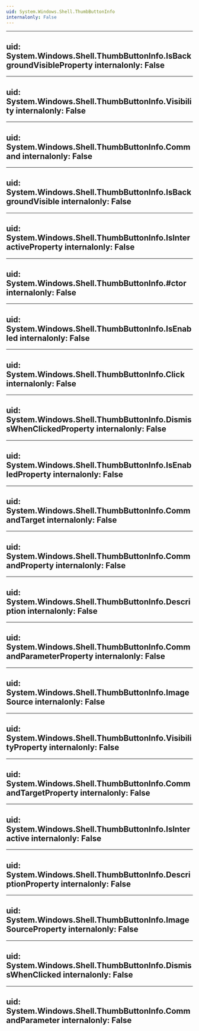 ```yaml
---
uid: System.Windows.Shell.ThumbButtonInfo
internalonly: False
---
```


---
uid: System.Windows.Shell.ThumbButtonInfo.IsBackgroundVisibleProperty
internalonly: False
---

---
uid: System.Windows.Shell.ThumbButtonInfo.Visibility
internalonly: False
---

---
uid: System.Windows.Shell.ThumbButtonInfo.Command
internalonly: False
---

---
uid: System.Windows.Shell.ThumbButtonInfo.IsBackgroundVisible
internalonly: False
---

---
uid: System.Windows.Shell.ThumbButtonInfo.IsInteractiveProperty
internalonly: False
---

---
uid: System.Windows.Shell.ThumbButtonInfo.#ctor
internalonly: False
---

---
uid: System.Windows.Shell.ThumbButtonInfo.IsEnabled
internalonly: False
---

---
uid: System.Windows.Shell.ThumbButtonInfo.Click
internalonly: False
---

---
uid: System.Windows.Shell.ThumbButtonInfo.DismissWhenClickedProperty
internalonly: False
---

---
uid: System.Windows.Shell.ThumbButtonInfo.IsEnabledProperty
internalonly: False
---

---
uid: System.Windows.Shell.ThumbButtonInfo.CommandTarget
internalonly: False
---

---
uid: System.Windows.Shell.ThumbButtonInfo.CommandProperty
internalonly: False
---

---
uid: System.Windows.Shell.ThumbButtonInfo.Description
internalonly: False
---

---
uid: System.Windows.Shell.ThumbButtonInfo.CommandParameterProperty
internalonly: False
---

---
uid: System.Windows.Shell.ThumbButtonInfo.ImageSource
internalonly: False
---

---
uid: System.Windows.Shell.ThumbButtonInfo.VisibilityProperty
internalonly: False
---

---
uid: System.Windows.Shell.ThumbButtonInfo.CommandTargetProperty
internalonly: False
---

---
uid: System.Windows.Shell.ThumbButtonInfo.IsInteractive
internalonly: False
---

---
uid: System.Windows.Shell.ThumbButtonInfo.DescriptionProperty
internalonly: False
---

---
uid: System.Windows.Shell.ThumbButtonInfo.ImageSourceProperty
internalonly: False
---

---
uid: System.Windows.Shell.ThumbButtonInfo.DismissWhenClicked
internalonly: False
---

---
uid: System.Windows.Shell.ThumbButtonInfo.CommandParameter
internalonly: False
---
